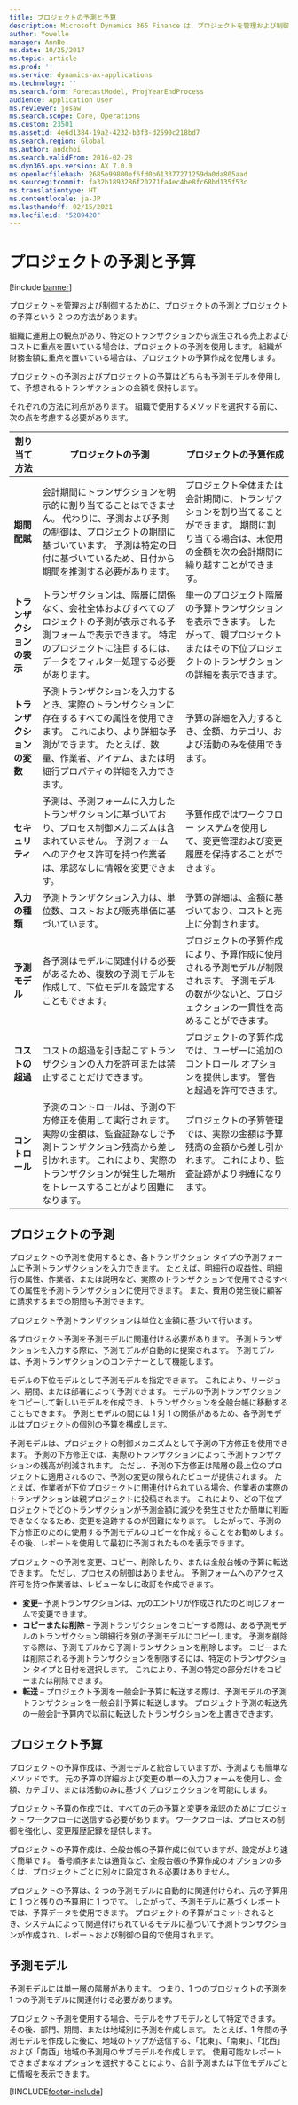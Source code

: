 ```yaml
---
title: プロジェクトの予測と予算
description: Microsoft Dynamics 365 Finance は、プロジェクトを管理および制御するため、プロジェクトの予測とプロジェクトの予算を提供します。
author: Yowelle
manager: AnnBe
ms.date: 10/25/2017
ms.topic: article
ms.prod: ''
ms.service: dynamics-ax-applications
ms.technology: ''
ms.search.form: ForecastModel, ProjYearEndProcess
audience: Application User
ms.reviewer: josaw
ms.search.scope: Core, Operations
ms.custom: 23501
ms.assetid: 4e6d1384-19a2-4232-b3f3-d2590c218bd7
ms.search.region: Global
ms.author: andchoi
ms.search.validFrom: 2016-02-28
ms.dyn365.ops.version: AX 7.0.0
ms.openlocfilehash: 2685e99800ef6fd0b613377271259da0da805aad
ms.sourcegitcommit: fa32b1893286f20271fa4ec4be8fc68bd135f53c
ms.translationtype: HT
ms.contentlocale: ja-JP
ms.lasthandoff: 02/15/2021
ms.locfileid: "5289420"
---
```

# <a name="project-forecasts-and-budgets"></a>プロジェクトの予測と予算

[!include [banner](../includes/banner.md)]

プロジェクトを管理および制御するために、プロジェクトの予測とプロジェクトの予算という 2 つの方法があります。 

組織に運用上の観点があり、特定のトランザクションから派生される売上およびコストに重点を置いている場合は、プロジェクトの予測を使用します。 組織が財務金額に重点を置いている場合は、プロジェクトの予算作成を使用します。 

プロジェクトの予測およびプロジェクトの予算はどちらも予測モデルを使用して、予想されるトランザクションの金額を保持します。 

それぞれの方法に利点があります。 組織で使用するメソッドを選択する前に、次の点を考慮する必要があります。

|   割り当て方法       |           プロジェクトの予測            |        プロジェクトの予算作成                           |
|---------------------------|------------------------------------------|----------------------------------------------------|
| **期間配賦**     | 会計期間にトランザクションを明示的に割り当てることはできません。 代わりに、予測および予測の制御は、プロジェクトの期間に基づいています。 予測は特定の日付に基づいているため、日付から期間を推測する必要があります。 | プロジェクト全体または会計期間に、トランザクションを割り当てることができます。 期間に割り当てる場合は、未使用の金額を次の会計期間に繰り越すことができます。 |
| **トランザクションの表示**  | トランザクションは、階層に関係なく、会社全体およびすべてのプロジェクトの予測が表示される予測フォームで表示できます。 特定のプロジェクトに注目するには、データをフィルター処理する必要があります。                                       | 単一のプロジェクト階層の予算トランザクションを表示できます。 したがって、親プロジェクトまたはその下位プロジェクトのトランザクションの詳細を表示できます。                 |
| **トランザクションの変数** | 予測トランザクションを入力するとき、実際のトランザクションに存在するすべての属性を使用できます。 これにより、より詳細な予測ができます。 たとえば、数量、作業者、アイテム、または明細行プロパティの詳細を入力できます。         | 予算の詳細を入力するとき、金額、カテゴリ、および活動のみを使用できます。                    |
| **セキュリティ**              | 予測は、予測フォームに入力したトランザクションに基づいており、プロセス制御メカニズムは含まれていません。 予測フォームへのアクセス許可を持つ作業者は、承認なしに情報を変更できます。                                        | 予算作成ではワークフロー システムを使用して、変更管理および変更履歴を保持することができます。         |
| **入力の種類**           | 予測トランザクション入力は、単位数、コストおよび販売単価に基づいています。  | 予算の詳細は、金額に基づいており、コストと売上に分割されます。                                          |
| **予測モデル**       | 各予測はモデルに関連付ける必要があるため、複数の予測モデルを作成して、下位モデルを設定することもできます。           | プロジェクトの予算作成により、予算作成に使用される予測モデルが制限されます。 予測モデルの数が少ないと、プロジェクションの一貫性を高めることができます。                           |
| **コストの超過**         | コストの超過を引き起こすトランザクションの入力を許可または禁止することだけできます。   | プロジェクトの予算作成では、ユーザーに追加のコントロール オプションを提供します。 警告と超過を許可できます。                    |
| **コントロール**               | 予測のコントロールは、予測の下方修正を使用して実行されます。 実際の金額は、監査証跡なしで予測トランザクション残高から差し引かれます。 これにより、実際のトランザクションが発生した場所をトレースすることがより困難になります。                   | プロジェクトの予算管理では、実際の金額は予算残高の金額から差し引かれます。 これにより、監査証跡がより明確になります。                                   |

## <a name="project-forecasts"></a>プロジェクトの予測
プロジェクトの予測を使用するとき、各トランザクション タイプの予測フォームに予測トランザクションを入力できます。 たとえば、明細行の収益性、明細行の属性、作業者、または説明など、実際のトランザクションで使用できるすべての属性を予測トランザクションに使用できます。 また、費用の発生後に顧客に請求するまでの期間も予測できます。 

プロジェクト予測トランザクションは単位と金額に基づいて行います。 

各プロジェクト予測を予測モデルに関連付ける必要があります。 予測トランザクションを入力する際に、予測モデルが自動的に提案されます。 予測モデルは、予測トランザクションのコンテナーとして機能します。 

モデルの下位モデルとして予測モデルを指定できます。 これにより、リージョン、期間、または部署によって予測できます。 モデルの予測トランザクションをコピーして新しいモデルを作成でき、トランザクションを全般台帳に移動することもできます。 予測とモデルの間には 1 対 1 の関係があるため、各予測モデルはプロジェクトの個別の予算を構成します。 

予測モデルは、プロジェクトの制御メカニズムとして予測の下方修正を使用できます。 予測の下方修正では、実際のトランザクションによって予測トランザクションの残高が削減されます。 ただし、予測の下方修正は階層の最上位のプロジェクトに適用されるので、予測の変更の限られたビューが提供されます。 たとえば、作業者が下位プロジェクトに関連付けられている場合、作業者の実際のトランザクションは親プロジェクトに投稿されます。 これにより、どの下位プロジェクトでどのトランザクションが予測金額に減少を発生させたか簡単に判断できなくなるため、変更を追跡するのが困難になります。 したがって、予測の下方修正のために使用する予測モデルのコピーを作成することをお勧めします。 その後、レポートを使用して最初に予測されたものを表示できます。 

プロジェクトの予測を変更、コピー、削除したり、または全般台帳の予算に転送できます。 ただし、プロセスの制御はありません。 予測フォームへのアクセス許可を持つ作業者は、レビューなしに改訂を作成できます。

-   **変更**– 予測トランザクションは、元のエントリが作成されたのと同じフォームで変更できます。
-   **コピーまたは削除** – 予測トランザクションをコピーする際は、ある予測モデルのトランザクション明細行を別の予測モデルにコピーします。 予測を削除する際は、予測モデルから予測トランザクションを削除します。 コピーまたは削除される予測トランザクションを制限するには、特定のトランザクション タイプと日付を選択します。 これにより、予測の特定の部分だけをコピーまたは削除できます。
-   **転送** – プロジェクト予測を一般会計予算に転送する際は、予測モデルの予測トランザクションを一般会計予算に転送します。 プロジェクト予測の転送先の一般会計予算内で以前に転送したトランザクションを上書きできます。

## <a name="project-budgets"></a>プロジェクト予算
プロジェクトの予算作成は、予測モデルと統合していますが、予測よりも簡単なメソッドです。 元の予算の詳細および変更の単一の入力フォームを使用し、金額、カテゴリ、または活動のみに基づくプロジェクションを可能にします。 

プロジェクト予算の作成では、すべての元の予算と変更を承認のためにプロジェクト ワークフローに送信する必要があります。 ワークフローは、プロセスの制御を強化し、変更履歴記録を提供します。 

プロジェクトの予算作成は、全般台帳の予算作成に似ていますが、設定がより速く簡単です。 番号順序または通貨など、全般台帳の予算作成のオプションの多くは、プロジェクトごとに別々に設定される必要はありません。

プロジェクトの予算は、2 つの予測モデルに自動的に関連付けられ、元の予算用に 1 つと残りの予算用に 1 つです。 したがって、予測モデルに基づくレポートでは、予算データを使用できます。 プロジェクトの予算がコミットされるとき、システムによって関連付けられているモデルに基づいて予測トランザクションが作成され、レポートおよび制御の目的で使用されます。

## <a name="forecast-models"></a>予測モデル
予測モデルには単一層の階層があります。 つまり、1 つのプロジェクトの予測を 1 つの予測モデルに関連付ける必要があります。

プロジェクト予測を使用する場合、モデルをサブモデルとして特定できます。 その後、部門、期間、または地域別に予測を作成します。 たとえば、1 年間の予測モデルを作成した後に、地域のトップが送信する、「北東」、「南東」、「北西」および「南西」地域の予測用のサブモデルを作成します。 使用可能なレポートでさまざまなオプションを選択することにより、合計予測または下位モデルごとに情報を表示できます。





[!INCLUDE[footer-include](../includes/footer-banner.md)]